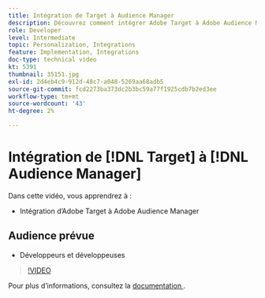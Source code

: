 ```yaml
---
title: Intégration de Target à Audience Manager
description: Découvrez comment intégrer Adobe Target à Adobe Audience Manager.
role: Developer
level: Intermediate
topic: Personalization, Integrations
feature: Implementation, Integrations
doc-type: technical video
kt: 5391
thumbnail: 35151.jpg
exl-id: 2d4eb4c9-912d-48c7-a048-5269aa68adb5
source-git-commit: fcd2273ba373dc2b3bc59a77f1925cdb7b2ed3ee
workflow-type: tm+mt
source-wordcount: '43'
ht-degree: 2%

---
```


# Intégration de [!DNL Target] à [!DNL Audience Manager]

Dans cette vidéo, vous apprendrez à :

* Intégration d’Adobe Target à Adobe Audience Manager

## Audience prévue

* Développeurs et développeuses

>[!VIDEO](https://video.tv.adobe.com/v/35151/?quality=12)

Pour plus d’informations, consultez la [ documentation ](https://experienceleague.adobe.com/docs/audience-manager/user-guide/implementation-integration-guides/integration-other-solutions/aam-target-integration.html?lang=fr).
